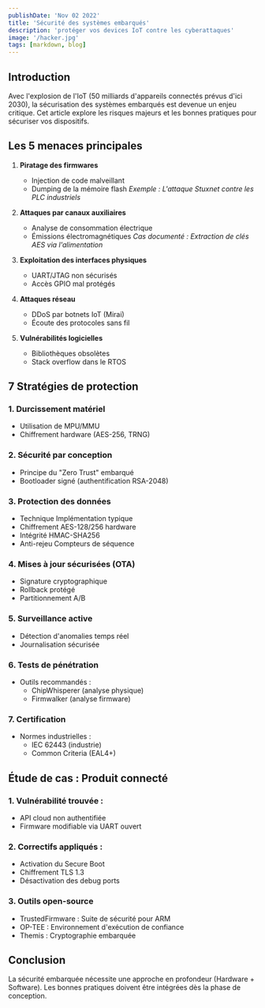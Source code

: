 ```yaml
---
publishDate: 'Nov 02 2022'
title: 'Sécurité des systèmes embarqués'
description: 'protéger vos devices IoT contre les cyberattaques'
image: '/hacker.jpg'
tags: [markdown, blog]
---
```


## Introduction
Avec l'explosion de l'IoT (50 milliards d'appareils connectés prévus d'ici 2030), la sécurisation des systèmes embarqués est devenue un enjeu critique. Cet article explore les risques majeurs et les bonnes pratiques pour sécuriser vos dispositifs.

## Les 5 menaces principales

1. **Piratage des firmwares**
   - Injection de code malveillant
   - Dumping de la mémoire flash
   *Exemple : L'attaque Stuxnet contre les PLC industriels*

2. **Attaques par canaux auxiliaires**
   - Analyse de consommation électrique
   - Émissions électromagnétiques
   *Cas documenté : Extraction de clés AES via l'alimentation*

3. **Exploitation des interfaces physiques**
   - UART/JTAG non sécurisés
   - Accès GPIO mal protégés

4. **Attaques réseau**
   - DDoS par botnets IoT (Mirai)
   - Écoute des protocoles sans fil

5. **Vulnérabilités logicielles**
   - Bibliothèques obsolètes
   - Stack overflow dans le RTOS

## 7 Stratégies de protection

### 1. Durcissement matériel
  - Utilisation de MPU/MMU
  - Chiffrement hardware (AES-256, TRNG)

### 2. Sécurité par conception
  - Principe du "Zero Trust" embarqué
  - Bootloader signé (authentification RSA-2048)

### 3. Protection des données
  - Technique Implémentation typique
  - Chiffrement AES-128/256 hardware
  - Intégrité HMAC-SHA256
  - Anti-rejeu Compteurs de séquence

### 4. Mises à jour sécurisées (OTA)
  - Signature cryptographique
  - Rollback protégé
  - Partitionnement A/B

### 5. Surveillance active
  - Détection d'anomalies temps réel
  - Journalisation sécurisée

### 6. Tests de pénétration
  - Outils recommandés :
    - ChipWhisperer (analyse physique)
    - Firmwalker (analyse firmware)

### 7. Certification
  - Normes industrielles :
    - IEC 62443 (industrie)
    - Common Criteria (EAL4+)

## Étude de cas : Produit connecté

### 1. Vulnérabilité trouvée :
  - API cloud non authentifiée
  - Firmware modifiable via UART ouvert

### 2. Correctifs appliqués :
  - Activation du Secure Boot
  - Chiffrement TLS 1.3
  - Désactivation des debug ports

### 3. Outils open-source
  - TrustedFirmware : Suite de sécurité pour ARM
  - OP-TEE : Environnement d'exécution de confiance
  - Themis : Cryptographie embarquée

## Conclusion
La sécurité embarquée nécessite une approche en profondeur (Hardware + Software). Les bonnes pratiques doivent être intégrées dès la phase de conception.
